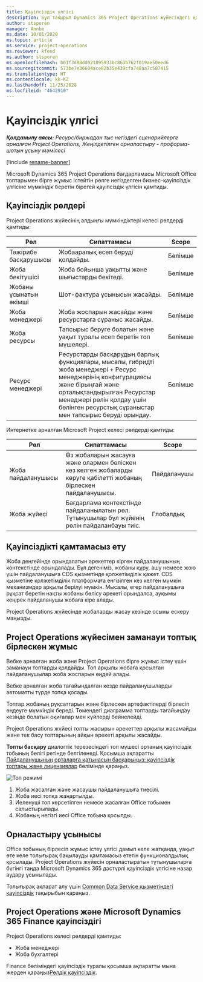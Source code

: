 ```yaml
---
title: Қауіпсіздік үлгісі
description: Бұл тақырып Dynamics 365 Project Operations жүйесіндегі қауіпсіздік үлгісі туралы ақпарат береді.
author: stsporen
manager: Annbe
ms.date: 10/01/2020
ms.topic: article
ms.service: project-operations
ms.reviewer: kfend
ms.author: stsporen
ms.openlocfilehash: b01f3d88dd021895933bc863b762f019ae50eed6
ms.sourcegitcommit: 573be7e36604ace82b35e439cfa748aa7c587415
ms.translationtype: HT
ms.contentlocale: kk-KZ
ms.lasthandoff: 11/25/2020
ms.locfileid: "4642910"
---
```

# <a name="security-model"></a>Қауіпсіздік үлгісі

_**Қолданылу аясы:** Ресурс/биржадан тыс негіздегі сценарийлерге арналған Project Operations, Жеңілдетілген орналастыру - проформа-шотын ұсыну мәмілесі_

[!include [rename-banner](~/includes/cc-data-platform-banner.md)]

Microsoft Dynamics 365 Project Operations бағдарламасы Microsoft Office топтарымен бірге жұмыс істейтін рөлге негізделген бизнес-қауіпсіздік үлгісіне мүмкіндік беретін бірегей қауіпсіздік үлгісін қамтиды. 


## <a name="security-roles"></a>Қауіпсіздік рөлдері
Project Operations жүйесінің алдыңғы мүмкіндіктері келесі рөлдерді қамтиды:

| Рөл                          | Сипаттамасы                                                                                                                                                                 | Scope |
|-------------------------------|-----------------------------------------------------------------------------------------------------------------------------------------------------------------------------|------|
| Тәжірибе басқарушысы              | Жобааралық есеп беруді қолдайды.                                                                                                            | Бөлімше              |
| Жоба бекітушісі              | Жоба бойынша уақытты және шығыстарды бекітеді.                                                                                                                              | Бөлімше |
| Жобаны ұсынатын әкімші | Шот-фактура ұсынысын жасайды.                                                                                                                                                 | Бөлімше |
| Жоба менеджері               | Жоба жоспарын жасайды және ресурстарға сұраныс жасайды.                                                                                                                              | Бөлімше |
| Жоба ресурсы              | Тапсырыс беруге болатын және уақыт туралы есеп беретін топ мүшелері.                                                                                                          | Бөлімше|
| Ресурс менеджері              | Ресурстарды басқарудың барлық функциялары, мысалы, гибридті жоба менеджері + Ресурс менеджерінің конфигурациясы және бірыңғай және орталықтандырылған Ресурстар менеджері рөлін қолдау үшін бөлінген ресурстық сұраныстар мен тапсырыс беруді орындау. | Бөлімше |


Интернетке арналған Microsoft Project келесі рөлдерді қамтиды:

| Рөл           | Сипаттамасы                                                                                                        | Scope  |
|----------------|--------------------------------------------------------------------------------------------------------------------|--------|
| Жоба пайдаланушысы   | Өз жобаларын жасауға және олармен бөліскен кез келген жобаларды көруге қабілетті жобаның бірлескен пайдаланушысы. | Пайдаланушы   |
| Жоба жүйесі | Бағдарлама контекстінде пайдаланылатын рөл. Тұтынушылар бұл жүйенің рөлін пайдаланбауы тиіс.                                    | Глобалдық |

## <a name="security-enforcement"></a>Қауіпсіздікті қамтамасыз ету
Жоба деңгейінде орындалатын әрекеттер кірген пайдаланушының контекстінде орындалады. Бұл дегеніміз, жобаны құру, ашу немесе жою үшін пайдаланушыға CDS қызметінде қолжетімділік қажет. CDS қызметіне қолжетімділік платформаға енгізілген кез келген мүмкін механизмдер арқылы берілуі мүмкін. Мысалы, егер пайдаланушыға рұқсат беретін нақты жобаны бөлісу әрекеті орындалса, ауқымы кеңірек пайдаланушы жобаға кіре алады.

Project Operations жүйесінде жобаларды жасау кезінде осыны ескеру маңызды.

## <a name="modern-group-collaboration-with-project-operations"></a>Project Operations жүйесімен заманауи топтық бірлескен жұмыс
Вебке арналған жоба және Project Operations бірге жұмыс істеу үшін заманауи топтарды қолдайды. Топ арқылы жобаға қосылған пайдаланушылар жоба жоспарын өңдей алады.

Вебке арналған жоба тағайындалған кезде пайдаланушыларды автоматты түрде топқа қосады.

Топтар жобаның рұқсаттарын және бірлескен артефактілерді бірлесіп өңдеуге мүмкіндік береді. Төмендегі диаграмма топтарды тағайындау кезінде болатын оқиғалар мен күйлерді бейнелейді.

Project Operations жүйесі топты жасырын әрекеттер арқылы жасамайды және тек басу топтарының айқын әрекеті арқылы жасайды.

**Топты басқару** диалогтік терезесіндегі топ мүшесі ортаның қауіпсіздік тобының бөлігі ретінде белгіленеді. Қосымша ақпаратты [Пайдаланушының орталарға қатынасын басқарыңыз: қауіпсіздік топтары және лицензиялар](https://docs.microsoft.com/power-platform/admin/control-user-access) бөлімінде қараңыз.

![Топ режимі](./media/groupsmode.png)

1. Жоба жасалған және жасаушы пайдаланушыға тиесілі.
2. Жоба иесі топқа жаңартылды.
3. Иеленуші топ көрсетілген немесе жасалған Office тобымен салыстырылады.
4. Жобаның негізгі иесі Office тобына қосылды.

## <a name="deployment-recommendation"></a>Орналастыру ұсынысы
Office тобының бірлесіп жұмыс істеу үлгісі дамып келе жатқанда, уақыт өте келе толығырақ бақылауды қамтамасыз ететін функционалдылық қосылады. Project Operations жүйесін орналастыратын тұтынушыларға бүгінгі таңда Microsoft Dynamics 365 дәстүрлі қауіпсіздік үлгісіне назар аудару ұсынылады.

Толығырақ ақпарат алу үшін [Common Data Service қызметіндегі қауіпсіздік](https://docs.microsoft.com/power-platform/admin/wp-security) тақырыбын қараңыз.

## <a name="project-operations-and-microsoft-dynamics-365-finance-security"></a>Project Operations және Microsoft Dynamics 365 Finance қауіпсіздігі
Project Operations келесі рөлдерді қамтиды:

- Жоба менеджері
- Жоба бухгалтері

Finance бөліміндегі қауіпсіздік туралы қосымша ақпаратты мына жерден қараңыз[Рөлдік қауіпсіздік](https://docs.microsoft.com/dynamics365/fin-ops-core/dev-itpro/sysadmin/role-based-security).


